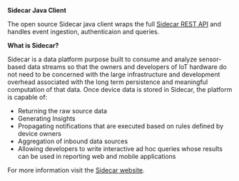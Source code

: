 <b>Sidecar Java Client</b>

The open source Sidecar java client wraps the full <a href="https://api.sidecar.io/docs">Sidecar REST API</a> and handles event ingestion, authenticaion and queries. 

<b>What is Sidecar?</b>

Sidecar is a data platform purpose built to consume and analyze sensor-based data streams so that the owners and developers of IoT hardware do not need to be concerned with the large infrastructure and development overhead associated with the long term persistence and meaningful computation of that data.  Once device data is stored in Sidecar, the platform is capable of:

<ul>
<li>Returning the raw source data
<li>Generating Insights 
<li>Propagating notifications that are executed based on rules defined by device owners
<li>Aggregation of inbound data sources
<li>Allowing developers to write interactive ad hoc queries whose results can be used in reporting web and mobile applications
</ul>

For more information visit the <a href="http://www.sidecar.io">Sidecar website</a>.
